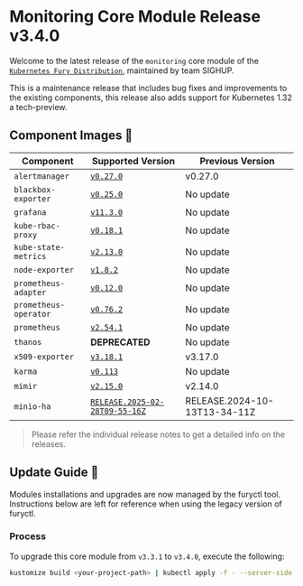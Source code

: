 # Monitoring Core Module Release v3.4.0

Welcome to the latest release of the `monitoring` core module of the [`Kubernetes Fury Distribution`](https://github.com/sighupio/fury-distribution), maintained by team SIGHUP.

This is a maintenance release that includes bug fixes and improvements to the existing components, this release also adds support for Kubernetes 1.32 a tech-preview.

## Component Images 🚢

| Component             | Supported Version                                                                                          | Previous Version             |
| --------------------- | ---------------------------------------------------------------------------------------------------------- | ---------------------------- |
| `alertmanager`        | [`v0.27.0`](https://github.com/prometheus/alertmanager/releases/tag/v0.27.0)                               | v0.27.0                      |
| `blackbox-exporter`   | [`v0.25.0`](https://github.com/prometheus/blackbox_exporter/releases/tag/v0.25.0)                          | No update                    |
| `grafana`             | [`v11.3.0`](https://github.com/grafana/grafana/releases/tag/v11.3.0)                                       | No update                    |
| `kube-rbac-proxy`     | [`v0.18.1`](https://github.com/brancz/kube-rbac-proxy/releases/tag/v0.18.1)                                | No update                    |
| `kube-state-metrics`  | [`v2.13.0`](https://github.com/kubernetes/kube-state-metrics/releases/tag/v2.13.0)                         | No update                    |
| `node-exporter`       | [`v1.8.2`](https://github.com/prometheus/node_exporter/releases/tag/v1.8.2)                                | No update                    |
| `prometheus-adapter`  | [`v0.12.0`](https://github.com/kubernetes-sigs/prometheus-adapter/releases/tag/v0.12.0)                    | No update                    |
| `prometheus-operator` | [`v0.76.2`](https://github.com/prometheus-operator/prometheus-operator/releases/tag/v0.76.2)               | No update                    |
| `prometheus`          | [`v2.54.1`](https://github.com/prometheus/prometheus/releases/tag/v2.54.1)                                 | No update                    |
| `thanos`              | **DEPRECATED**                                                                                             | No update                    |
| `x509-exporter`       | [`v3.18.1`](https://github.com/enix/x509-certificate-exporter/releases/tag/v3.18.1)                        | v3.17.0                      |
| `karma`               | [`v0.113`](https://github.com/prymitive/karma/releases/tag/v0.113)                                         | No update                    |
| `mimir`               | [`v2.15.0`](https://github.com/grafana/mimir/releases/tag/mimir-2.15.0)                                    | v2.14.0                      |
| `minio-ha`            | [`RELEASE.2025-02-28T09-55-16Z`](https://github.com/minio/minio/releases/tag/RELEASE.2025-02-28T09-55-16Z) | RELEASE.2024-10-13T13-34-11Z |

> Please refer the individual release notes to get a detailed info on the releases.

## Update Guide 🦮

Modules installations and upgrades are now managed by the furyctl tool. Instructions below are left for reference when using the legacy version of furyctl.

### Process

To upgrade this core module from `v3.3.1` to `v3.4.0`, execute the following:

```bash
kustomize build <your-project-path> | kubectl apply -f - --server-side
```
